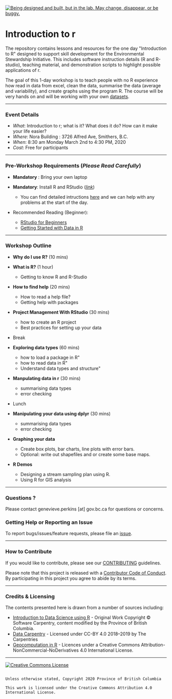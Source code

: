 
<a id="devex-badge" rel="Exploration" href="https://github.com/BCDevExchange/assets/blob/master/README.md"><img alt="Being designed and built, but in the lab. May change, disappear, or be buggy." style="border-width:0" src="https://assets.bcdevexchange.org/images/badges/exploration.svg" title="Being designed and built, but in the lab. May change, disappear, or be buggy." /></a>


# Introduction to r

The repository contains lessons and resources for the one day "Introduction to R" designed to support skill development for the Environmental Stewardship Initiative. This includes software instruction details (R and R-studio), teaching material, and demonstration scripts to highlight possible applications of r. 

The goal of this 1-day workshop is to teach people with no R experience how read in data from excel, clean the data, summarise the data (average and variability), and create graphs using the program R. The course will be very hands on and will be working with your own [datasets](https://github.com/bcgov/Wetland_SkeenaESI_Monitoring). 

---------

### Event Details 
- _What_: Introduction to r; what is it?  What does it do? How can it make your life easier? 
- _Where_: Nora Building : 3726 Alfred Ave, Smithers, B.C.
- _When_: 8:30 am Monday March 2nd to 4:30 PM, 2020
- _Cost_: Free for participants

---------

### Pre-Workshop Requirements (_Please Read Carefully_)
- **Mandatory** : Bring your own laptop 

- **Mandatory**: Install R and RStudio ([_link_](https://github.com/bcgov/bcgov-data-science-resources/wiki/Installing-R-&-RStudio))
    - You can find detailed intructions [here](https://github.com/bcgov/intro-to-r/blob/master/install_readme/Rrrrrr_installation%20.pdf) and we can help with any problems at the start of the day. 



 - Recommended Reading (Beginner): 
    - [RStudio for Beginners](https://education.rstudio.com/learn/beginner/)
    - [Getting Started with Data in R](https://moderndive.com/1-getting-started.html)
   

------

### Workshop Outline

- **Why do I use R?** (10 mins)

- **What is R?** (1 hour)
  - Getting to know R and R-Studio
  
- **How to find help** (20 mins)
  -	How to read a help file?
  - Getting help with packages
  
- **Project Management With RStudio** (30 mins)
  -	how to create an R project
  -	Best practices for setting up your data 

- Break

- **Exploring data types** (60 mins)
  - how to load a package in R"
  - how to read data in R"
  - Understand data types and structure"

- **Manpulating data in r** (30 mins)
  - summarising data types 
  - error checking 
  
- Lunch 

- **Manipulating your data using dplyr** (30 mins)
  - summarising data types 
  - error checking 

- **Graphing your data**
  -	Create box plots, bar charts, line plots with error bars.
  -	Optional: write out shapefiles and or create some base maps. 

- **R Demos** 
  - Designing a stream sampling plan using R. 
  -	Using R for GIS analysis 

 
  
----------  
  
### Questions ? 

Please contact genevieve.perkins [at] gov.bc.ca  for questions or concerns. 


### Getting Help or Reporting an Issue

To report bugs/issues/feature requests, please file an [issue](https://github.com/bcgov/bcgov-r-geo-workshop/issues/).

----------

### How to Contribute

If you would like to contribute, please see our [CONTRIBUTING](CONTRIBUTING.md) guidelines.

Please note that this project is released with a [Contributor Code of Conduct](CODE_OF_CONDUCT.md). By participating in this project you agree to abide by its terms.


---------

###  Credits & Licensing

The contents presented here is drawn from a number of sources including: 

- [Introduction to Data Science using R](https://github.com/bcgov/ds-cop-intro-to-) - Original Work Copyright © Software Carpentry, content modified by the Province of British Columbia. 
- [Data Carpentry](https://datacarpentry.org/) - Licensed under CC-BY 4.0 2018–2019 by The Carpentries
- [Geocomputation in R](https://geocompr.robinlovelace.net/) - Licences under a Creative Commons Attribution-NonCommercial-NoDerivatives 4.0 International License.



--------

[![Creative Commons License](https://i.creativecommons.org/l/by/4.0/88x31.png)](http://creativecommons.org/licenses/by/4.0/)


```

Unless otherwise stated, Copyright 2020 Province of British Columbia

This work is licensed under the Creative Commons Attribution 4.0 International License.
 
